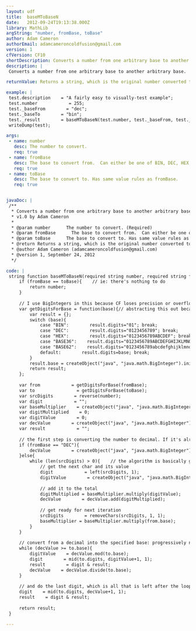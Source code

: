 ```yaml
---
layout: udf
title:  baseMToBaseN
date:   2012-09-24T19:13:38.000Z
library: MathLib
argString: "number, fromBase, toBase"
author: Adam Cameron
authorEmail: adamcameroncoldfusion@gmail.com
version: 1
cfVersion: CF10
shortDescription: Converts a number from one arbitrary base to another arbitrary base.
description: |
 Converts a number from one arbitrary base to another arbitrary base.  Is not restricted to bases that Java and CF natively support in their equivalent built-in functions. The internal maths are restricted to the bounds of java.math.BigInteger though.

returnValue: Returns a string, which is the original number converted to the specified base

example: |
 test.description    = "A fairly easy to visually-test example";
 test.number            = 255;
 test._baseFrom        = "dec";
 test._baseTo        = "bin";
 test._result        = baseMToBaseN(test.number, test._baseFrom, test._baseTo);
 writeDump(test);

args:
 - name: number
   desc: The number to convert.
   req: true
 - name: fromBase
   desc: The base to convert from.  Can either be one of BIN, DEC, HEX, BASE36, BASE62 or an 'alphabet' or characters that represent the digits. EG&#58; OCTAL would be 01234567.
   req: true
 - name: toBase
   desc: The base to convert to. Has same value rules as fromBase.
   req: true


javaDoc: |
 /**
  * Converts a number from one arbitrary base to another arbitrary base.
  * v1.0 by Adam Cameron
  * 
  * @param number      The number to convert. (Required)
  * @param fromBase      The base to convert from.  Can either be one of BIN, DEC, HEX, BASE36, BASE62 or an 'alphabet' or characters that represent the digits. EG: OCTAL would be 01234567. (Required)
  * @param toBase      The base to convert to. Has same value rules as fromBase. (Required)
  * @return Returns a string, which is the original number converted to the specified base 
  * @author Adam Cameron (adamcameroncoldfusion@gmail.com) 
  * @version 1, September 24, 2012 
  */

code: |
 string function baseMToBaseN(required string number, required string fromBase, required string toBase){
     if (fromBase == toBase){    // ie: there's nothing to do
         return number;
     }
     
     // I use BigIntegers in this because CF loses precision or overflows pretty quickly
     var getDigitsForBase = function(base){// abstracting this out because it's verbose and I need to do it twice 
         var result = {};
         switch (base){
             case "BIN":        result.digits="01"; break;
             case "DEC":        result.digits="0123456789"; break;
             case "HEX":        result.digits="0123456789ABCDEF"; break;
             case "BASE36":    result.digits="0123456789ABCDEFGHIJKLMNOPQRSTUVWXYZ"; break;
             case "BASE62":    result.digits="0123456789abcdefghijklmnopqrstuvwxyzABCDEFGHIJKLMNOPQRSTUVWXYZ"; break;
             default:        result.digits=base; break;
         }
         result.base = createObject("java", "java.math.BigInteger").init(javaCast("String", len(result.digits)));
         return result;
     };
 
     var from            = getDigitsForBase(fromBase); 
     var to                = getDigitsForBase(toBase); 
     var srcDigits        = reverse(number);
     var digit            = "";
     var baseMultiplier    = createObject("java", "java.math.BigInteger").init("1");    // NB: BigInteger inits with a string, hence the quotes
     var digitMultiplied    = 0;
     var digitValue        = 0;
     var decValue        = createObject("java", "java.math.BigInteger").init("0");
     var result            = "";
     
     // the first step is converting the number to decimal. If it's already a decimal, we can skip this bit
     if (fromBase == "DEC"){
         decValue        = createObject("java", "java.math.BigInteger").init(javaCast("String", number));
     }else{
         while (len(srcDigits) > 0){    // the algorithm is basically go through each digit, and multiple it by increasing powers of the base we're converting to
             // get the next char and its value
             digit            = left(srcDigits, 1);
             digitValue        = createObject("java", "java.math.BigInteger").init(javaCast("String", find(digit, from.digits) - 1));
 
             // add it to the total
             digitMultiplied = baseMultiplier.multiply(digitValue);
             decValue        = decValue.add(digitMultiplied);
 
             // get ready for next iteration
             srcDigits        = removeChars(srcDigits, 1, 1);
             baseMultiplier = baseMultiplier.multiply(from.base);
         }
     }
 
     // convert from a decimal into the specified base: progressively note the remainder as we divide the number by the base
     while (decValue >= to.base){
         digitValue    = decValue.mod(to.base);
         digit        = mid(to.digits, digitValue+1, 1);
         result        = digit & result;
         decValue    = decValue.divide(to.base);
     }
     
     // and do the last digit, which is all that is left after the loop
     digit    = mid(to.digits, decValue+1, 1);
     result    = digit & result;
     
     return result;
 }

---
```


